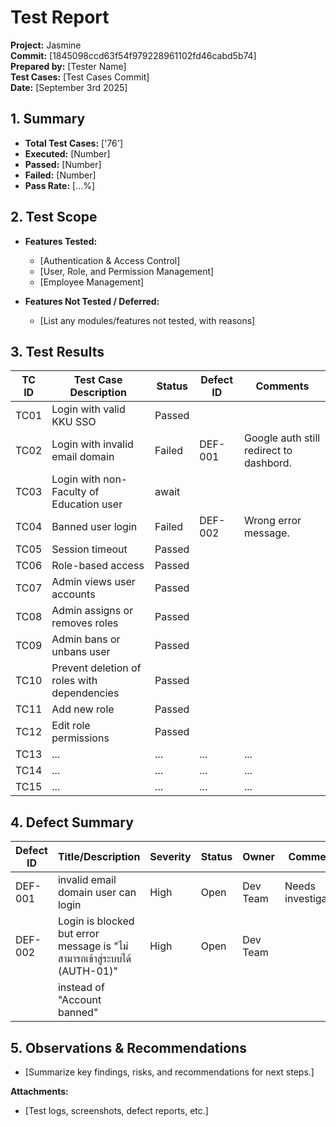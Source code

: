# Test Report

**Project:** Jasmine  
**Commit:** [1845098ccd63f54f979228961102fd46cabd5b74]  
**Prepared by:** [Tester Name]  
**Test Cases:** [Test Cases Commit]  
**Date:** [September 3rd 2025]

## 1. Summary

- **Total Test Cases:** ['76']
- **Executed:** [Number]
- **Passed:** [Number]
- **Failed:** [Number]
- **Pass Rate:** [...%]

## 2. Test Scope

- **Features Tested:**

  - [Authentication & Access Control] 
  - [User, Role, and Permission Management] 
  - [Employee Management] 

- **Features Not Tested / Deferred:**
  - [List any modules/features not tested, with reasons]

## 3. Test Results

| TC ID | Test Case Description                       | Status | Defect ID | Comments                               |
| ----- | ------------------------                    | ------ | --------- | ---------------------                  |
| TC01  | Login with valid KKU SSO                    | Passed |           |                                        |
| TC02  | Login with invalid email domain             | Failed | DEF-001   | Google auth still redirect to dashbord.|
| TC03  | Login with non-Faculty of Education user    | await  |           |                                        |
| TC04  | Banned user login                           | Failed | DEF-002   | Wrong error message.                   | 
| TC05  | Session timeout                             | Passed |           |                                        | 
| TC06  | Role-based access                           | Passed |           |                                        | 
| TC07  | Admin views user accounts                   | Passed |           |                                        | 
| TC08  | Admin assigns or removes roles              | Passed |           |                                        | 
| TC09  | Admin bans or unbans user                   | Passed |           |                                        | 
| TC10  | Prevent deletion of roles with dependencies | Passed |           |                                        | 
| TC11  | Add new role                                | Passed |           |                                        | 
| TC12  | Edit role permissions                       | Passed |           |                                        | 
| TC13  | ...                                         | ...    | ...       | ...                                    | 
| TC14  | ...                                         | ...    | ...       | ...                                    | 
| TC15  | ...                                         | ...    | ...       | ...                                    | 

## 4. Defect Summary

| Defect ID | Title/Description                                                     | Severity | Status | Owner    | Comments            |
| --------- | --------------------------------------------------------------------  | -------- | ------ | -------- | ------------------- |
| DEF-001   | invalid email domain user can login                                   | High     | Open   | Dev Team | Needs investigation |
| DEF-002   | Login is blocked but error message is "ไม่สามารถเข้าสู่ระบบได้ (AUTH-01)"   | High     | Open   | Dev Team |                     |
|           | instead of "Account banned"                                           |          |        |          |                     |

## 5. Observations & Recommendations

- [Summarize key findings, risks, and recommendations for next steps.]

**Attachments:**

- [Test logs, screenshots, defect reports, etc.]
